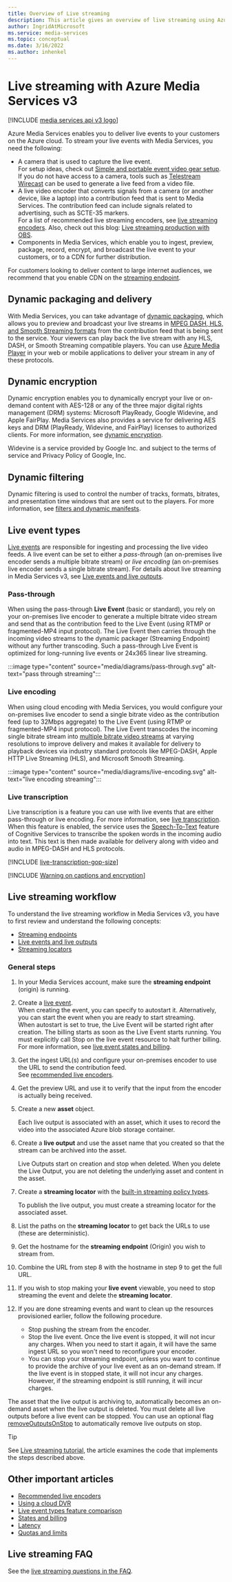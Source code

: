 ```yaml
---
title: Overview of Live streaming
description: This article gives an overview of live streaming using Azure Media Services v3.
author: IngridAtMicrosoft
ms.service: media-services
ms.topic: conceptual
ms.date: 3/16/2022
ms.author: inhenkel
---
```

# Live streaming with Azure Media Services v3

[!INCLUDE [media services api v3 logo](./includes/v3-hr.md)]

Azure Media Services enables you to deliver live events to your customers on the Azure cloud. To stream your live events with Media Services, you need the following:

- A camera that is used to capture the live event.<br/>For setup ideas, check out [Simple and portable event video gear setup]( https://link.medium.com/KNTtiN6IeT).
    If you do not have access to a camera, tools such as [Telestream Wirecast](https://www.telestream.net/wirecast/overview.htm) can be used to generate a live feed from a video file.
- A live video encoder that converts signals from a camera (or another device, like a laptop) into a contribution feed that is sent to Media Services. The contribution feed can include signals related to advertising, such as SCTE-35 markers.<br/>For a list of recommended live streaming encoders, see [live streaming encoders](encode-recommended-on-premises-live-encoders.md). Also, check out this blog: [Live streaming production with OBS](https://link.medium.com/ttuwHpaJeT).
- Components in Media Services, which enable you to ingest, preview, package, record, encrypt, and broadcast the live event to your customers, or to a CDN for further distribution.

For customers looking to deliver content to large internet audiences, we recommend that you enable CDN on the [streaming endpoint](stream-streaming-endpoint-concept.md).

## Dynamic packaging and delivery

With Media Services, you can take advantage of [dynamic packaging](encode-dynamic-packaging-concept.md), which allows you to preview and broadcast your live streams in [MPEG DASH, HLS, and Smooth Streaming formats](https://en.wikipedia.org/wiki/Adaptive_bitrate_streaming) from the contribution feed that is being sent to the service. Your viewers can play back the live stream with any HLS, DASH, or Smooth Streaming compatible players. You can use [Azure Media Player](https://amp.azure.net/libs/amp/latest/docs/index.html) in your web or mobile applications to deliver your stream in any of these protocols.

## Dynamic encryption

Dynamic encryption enables you to dynamically encrypt your live or on-demand content with AES-128 or any of the three major digital rights management (DRM) systems: Microsoft PlayReady, Google Widevine, and Apple FairPlay. Media Services also provides a service for delivering AES keys and DRM (PlayReady, Widevine, and FairPlay) licenses to authorized clients. For more information, see [dynamic encryption](drm-content-protection-concept.md).

Widevine is a service provided by Google Inc. and subject to the terms of service and Privacy Policy of Google, Inc.

## Dynamic filtering

Dynamic filtering is used to control the number of tracks, formats, bitrates, and presentation time windows that are sent out to the players. For more information, see [filters and dynamic manifests](filters-dynamic-manifest-concept.md).

## Live event types

[Live events](/rest/api/media/liveevents) are responsible for ingesting and processing the live video feeds. A live event can be set to either a *pass-through* (an on-premises live encoder sends a multiple bitrate stream) or *live encoding* (an on-premises live encoder sends a single bitrate stream). For details about live streaming in Media Services v3, see [Live events and live outputs](live-event-outputs-concept.md).

### Pass-through

When using the pass-through **Live Event** (basic or standard), you rely on your on-premises live encoder to generate a multiple bitrate video stream and send that as the contribution feed to the Live Event (using RTMP or fragmented-MP4 input protocol). The Live Event then carries through the incoming video streams  to the dynamic packager (Streaming Endpoint) without any further transcoding. Such a pass-through Live Event is optimized for long-running live events or 24x365 linear live streaming.

:::image type="content" source="media/diagrams/pass-through.svg" alt-text="pass through streaming":::

### Live encoding

When using cloud encoding with Media Services, you would configure your on-premises live encoder to send a single bitrate video as the contribution feed (up to 32Mbps aggregate) to the Live Event (using RTMP or fragmented-MP4 input protocol). The Live Event transcodes the incoming single bitrate stream into [multiple bitrate video streams](https://en.wikipedia.org/wiki/Adaptive_bitrate_streaming) at varying resolutions to improve delivery and makes it available for delivery to playback devices via industry standard protocols like MPEG-DASH, Apple HTTP Live Streaming (HLS), and Microsoft Smooth Streaming.

:::image type="content" source="media/diagrams/live-encoding.svg" alt-text="live encoding streaming":::

### Live transcription

Live transcription is a feature you can use with live events that are either pass-through or live encoding. For more information, see [live transcription](live-event-live-transcription-how-to.md). When this feature is enabled, the service uses the [Speech-To-Text](/azure/cognitive-services/speech-service/speech-to-text) feature of Cognitive Services to transcribe the spoken words in the incoming audio into text. This text is then made available for delivery along with video and audio in MPEG-DASH and HLS protocols.

[!INCLUDE [live-transcription-gop-size](includes/live-transcription-gop-size.md)]

[!INCLUDE [Warning on captions and encryption](./includes/warning-captions-encryption.md)]

## Live streaming workflow

To understand the live streaming workflow in Media Services v3, you have to first review and understand the following concepts:

- [Streaming endpoints](stream-streaming-endpoint-concept.md)
- [Live events and live outputs](live-event-outputs-concept.md)
- [Streaming locators](stream-streaming-locators-concept.md)

### General steps

1. In your Media Services account, make sure the **streaming endpoint** (origin) is running.
2. Create a [live event](live-event-outputs-concept.md). <br/>When creating the event, you can specify to autostart it. Alternatively, you can start the event when you are ready to start streaming.<br/> When autostart is set to true, the Live Event will be started right after creation. The billing starts as soon as the Live Event starts running. You must explicitly call Stop on the live event resource to halt further billing. For more information, see [live event states and billing](live-event-states-billing-concept.md).
3. Get the ingest URL(s) and configure your on-premises encoder to use the URL to send the contribution feed.<br/>See [recommended live encoders](encode-recommended-on-premises-live-encoders.md).
4. Get the preview URL and use it to verify that the input from the encoder is actually being received.
5. Create a new **asset** object.

    Each live output is associated with an asset, which it uses to record the video into the associated Azure blob storage container.
6. Create a **live output** and use the asset name that you created so that the stream can be archived into the asset.

    Live Outputs start on creation and stop when deleted. When you delete the Live Output, you are not deleting the underlying asset and content in the asset.
7. Create a **streaming locator** with the [built-in streaming policy types](stream-streaming-policy-concept.md).

    To publish the live output, you must create a streaming locator for the associated asset.
8. List the paths on the **streaming locator** to get back the URLs to use (these are deterministic).
9. Get the hostname for the **streaming endpoint** (Origin) you wish to stream from.
10. Combine the URL from step 8 with the hostname in step 9 to get the full URL.
11. If you wish to stop making your **live event** viewable, you need to stop streaming the event and delete the **streaming locator**.
12. If you are done streaming events and want to clean up the resources provisioned earlier, follow the following procedure.

    * Stop pushing the stream from the encoder.
    * Stop the live event. Once the live event is stopped, it will not incur any charges. When you need to start it again, it will have the same ingest URL so you won't need to reconfigure your encoder.
    * You can stop your streaming endpoint, unless you want to continue to provide the archive of your live event as an on-demand stream. If the live event is in stopped state, it will not incur any charges. However, if the streaming endpoint is still running, it will incur charges.

The asset that the live output is archiving to, automatically becomes an on-demand asset when the live output is deleted. You must delete all live outputs before a live event can be stopped. You can use an optional flag [removeOutputsOnStop](/rest/api/media/liveevents/stop#request-body) to automatically remove live outputs on stop.

> [!TIP]
> See [Live streaming tutorial](stream-live-tutorial-with-api.md), the article examines the code that implements the steps described above.

## Other important articles

- [Recommended live encoders](encode-recommended-on-premises-live-encoders.md)
- [Using a cloud DVR](live-event-cloud-dvr-time-how-to.md)
- [Live event types feature comparison](live-event-types-comparison-reference.md)
- [States and billing](live-event-states-billing-concept.md)
- [Latency](live-event-latency-reference.md)
- [Quotas and limits](limits-quotas-constraints-reference.md)

## Live streaming FAQ

See the [live streaming questions in the FAQ](frequently-asked-questions.yml).

